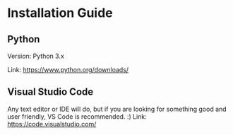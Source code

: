 # Installation Guide
## Python
Version: Python 3.x

Link: https://www.python.org/downloads/

## Visual Studio Code
Any text editor or IDE will do, but if you are looking for something good and user friendly, VS Code is recommended. :)
Link: https://code.visualstudio.com/